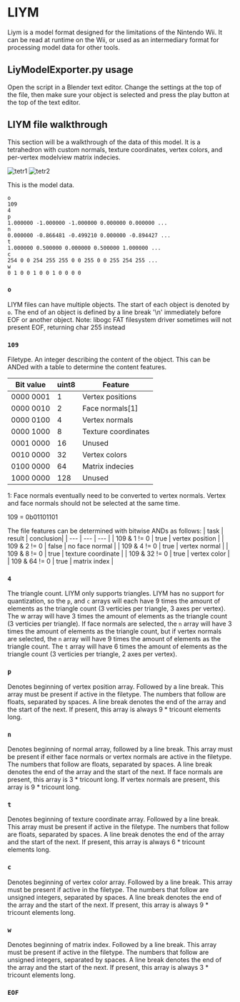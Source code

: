 # LIYM
Liym is a model format designed for the limitations of the Nintendo Wii. It can be read at runtime on the Wii, or used as an intermediary format for processing model data for other tools. 

## LiyModelExporter.py usage

Open the script in a Blender text editor. Change the settings at the top of the file, then make sure your object is selected and press the play button at the top of the text editor. 

## LIYM file walkthrough

This section will be a walkthrough of the data of this model. It is a tetrahedron with custom normals, texture coordinates, vertex colors, and per-vertex modelview matrix indecies.

![tetr1](https://github.com/user-attachments/assets/cce2e110-d63f-4dd5-b050-663a567f6add) ![tetr2](https://github.com/user-attachments/assets/88ea4576-629f-4325-9c28-2e02ce967ba6)

This is the model data. 

```
o
109
4
p
1.000000 -1.000000 -1.000000 0.000000 0.000000 ...
n
0.000000 -0.866481 -0.499210 0.000000 -0.894427 ...
t
1.000000 0.500000 0.000000 0.500000 1.000000 ...
c
254 0 0 254 255 255 0 0 255 0 0 255 254 255 ...
w
0 1 0 0 1 0 0 1 0 0 0 0 
```

### `o`
LIYM files can have multiple objects. The start of each object is denoted by `o`. The end of an object is defined by a line break '\n' immediately before EOF or another object.
Note: libogc FAT filesystem driver sometimes will not present EOF, returning char 255 instead

### `109`
Filetype. An integer describing the content of the object. This can be ANDed with a table to determine the content features.

| Bit value | uint8 | Feature |
| --------- | ----- | ------- |
| 0000 0001 | 1     | Vertex positions |
| 0000 0010 | 2     | Face normals[1] |
| 0000 0100 | 4     | Vertex normals |
| 0000 1000 | 8     | Texture coordinates |
| 0001 0000 | 16    | Unused |
| 0010 0000 | 32    | Vertex colors |
| 0100 0000 | 64    | Matrix indecies |
| 1000 0000 | 128   | Unused |

1: Face normals eventually need to be converted to vertex normals. Vertex and face normals should not be selected at the same time. 


109 = 0b01101101

The file features can be determined with bitwise ANDs as follows: 
| task | result | conclusion|
| --- | --- | --- |
| 109 & 1 != 0 | true | vertex position |
| 109 & 2 != 0 | false | no face normal |
| 109 & 4 != 0 | true | vertex normal |
| 109 & 8 != 0 | true | texture coordinate |
| 109 & 32 != 0 | true | vertex color |
| 109 & 64 != 0 | true | matrix index |

### `4`
The triangle count. LIYM only supports triangles. LIYM has no support for quantization, so the `p`, and `c` arrays will each have 9 times the amount of elements as the triangle count (3 verticies per triangle, 3 axes per vertex). The w array will have 3 times the amount of elements as the triangle count (3 verticies per triangle). If face normals are selected, the `n` array will have 3 times the amount of elements as the triangle count, but if vertex normals are selected, the `n` array will have 9 times the amount of elements as the triangle count. The `t` array will have 6 times the amount of elements as the triangle count (3 verticies per triangle, 2 axes per vertex). 

### `p`
Denotes beginning of vertex position array. Followed by a line break. This array must be present if active in the filetype. The numbers that follow are floats, separated by spaces. A line break denotes the end of the array and the start of the next. If present, this array is always 9 * tricount elements long. 

### `n`
Denotes beginning of normal array, followed by a line break. This array must be present if either face normals or vertex normals are active in the filetype. The numbers that follow are floats, separated by spaces. A line break denotes the end of the array and the start of the next. If face normals are present, this array is 3 * tricount long. If vertex normals are present, this array is 9 * tricount long. 

### `t`
Denotes beginning of texture coordinate array. Followed by a line break. This array must be present if active in the filetype. The numbers that follow are floats, separated by spaces. A line break denotes the end of the array and the start of the next. If present, this array is always 6 * tricount elements long. 

### `c`
Denotes beginning of vertex color array. Followed by a line break. This array must be present if active in the filetype. The numbers that follow are unsigned integers, separated by spaces. A line break denotes the end of the array and the start of the next. If present, this array is always 9 * tricount elements long. 

### `w`
Denotes beginning of matrix index. Followed by a line break. This array must be present if active in the filetype. The numbers that follow are unsigned integers, separated by spaces. A line break denotes the end of the array and the start of the next. If present, this array is always 3 * tricount elements long. 

### `EOF` 
